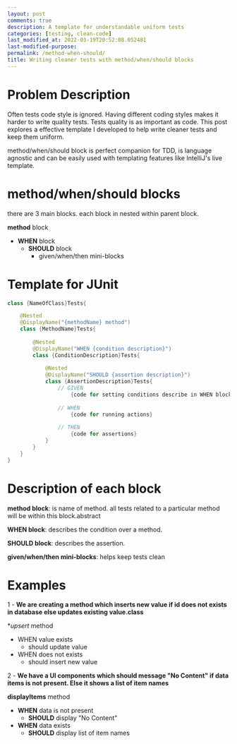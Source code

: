 ```yaml
---
layout: post
comments: true
description: A template for understandable uniform tests
categories: [testing, clean-code]
last_modified_at: 2022-03-19T20:52:08.052481
last-modified-purpose:
permalink: /method-when-should/
title: Writing cleaner tests with method/when/should blocks
---
```


# Problem Description

Often tests code style is ignored. Having different coding styles makes it harder to write quality tests. Tests quality is as important as code. This post explores a effective template I developed to help write cleaner tests and keep them uniform.

method/when/should block is perfect companion for TDD, is language agnostic and can be easily used with templating features like IntelliJ's live template.

# method/when/should blocks

there are 3 main blocks. each block in nested within parent block.

**method** block

- **WHEN** block
  - **SHOULD** block
    - given/when/then mini-blocks


# Template for JUnit

```java
class {NameOfClass}Tests{

    @Nested
    @DisplayName("{methodName} method")
    class {MethodName}Tests{
     
        @Nested
        @DisplayName("WHEN {condition description}")
        class {ConditionDescription}Tests{
        
            @Nested
            @DisplayName("SHOULD {assertion description}")
            class {AssertionDescription}Tests{
                // GIVEN
                    {code for setting conditions describe in WHEN block}
          
                // WHEN
                    {code for running actions}
                
                // THEN
                    {code for assertions}
            }
        }
    }
}
```

<!-- <script src="https://gist.github.com/ankschoubey/ea3cb41308c19f56c69eb40d7e05cec1.js"></script> -->

# Description of each block

**method block**: is name of method. all tests related to a particular method will be within this block.abstract

**WHEN block**: describes the condition over a method.

**SHOULD block**: describes the assertion.

**given/when/then mini-blocks**: helps keep tests clean

# Examples

1 - **We are creating a method which inserts new value if id does not exists in database else updates existing value.class**

**upsert* method

- WHEN value exists
  - should update value
- WHEN does not exists
  - should insert new value

2 - **We have a UI components which should message "No Content" if data items is not present. Else it shows a list of item names**

**displayItems** method

- **WHEN** data is not present
  - **SHOULD** display "No Content"
- **WHEN** data exists
  - **SHOULD** display list of item names
